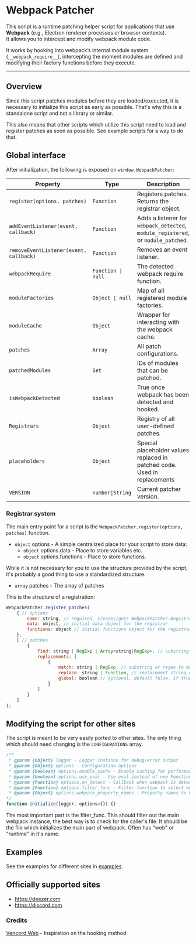 # Webpack Patcher

This script is a runtime patching helper script for applications that use **Webpack** (e.g., Electron renderer processes or browser contexts).  
It allows you to intercept and modify webpack module code.

It works by hooking into webpack’s internal module system (`__webpack_require__`), intercepting the moment modules are defined and modifying their factory functions before they execute.

---


## Overview
Since this script patches modules before they are loaded/executed, it is necessary to initialize this script as early as possible.
That's why this is a standalone script and not a library or similar.

This also means that other scripts which utilize this script need to load and register patches as soon as possible. See example scripts for a way to do that.

## Global interface

After initialization, the following is exposed on `window.WebpackPatcher`:

| Property | Type | Description |
|-----------|------|-------------|
| `register(options, patches)` | `Function` | Registers patches. Returns the registrar object. |
| `addEventListener(event, callback)` | `Function` | Adds a listener for `webpack_detected`, `module_registered`, or `module_patched`. |
| `removeEventListener(event, callback)` | `Function` | Removes an event listener. |
| `webpackRequire` | `Function \| null` | The detected webpack require function. |
| `moduleFactories` | `Object \| null` | Map of all registered module factories. |
| `moduleCache` | `Object` | Wrapper for interacting with the webpack cache. |
| `patches` | `Array` | All patch configurations. |
| `patchedModules` | `Set` | IDs of modules that can be patched. |
| `isWebpackDetected` | `boolean` | True once webpack has been detected and hooked. |
| `Registrars` | `Object` | Registry of all user-defined patches. |
| `placeholders` | `Object` | Special placeholder values replaced in patched code. Used in replacements |
| `VERSION` | `number\|String` | Current patcher version. |

### Registrar system
The main entry point for a script is the `WebpackPatcher.register(options, patches)` function.

- `object` options - A simple centralized place for your script to store data:
    - `object` options.data - Place to store variables etc.
    - `object` options.functions - Place to store functions.

While it is not necessary for you to use the structure provided by the script, it's probably a good thing to use a standardized structure.

- `array` patches - The array of patches

This is the structure of a registration:
```js
WebpackPatcher.register_patches(
    { // options
        name: string, // required, creates/gets WebpackPatcher.Registrars[name]
        data: object, // initial data object for the registrar
        functions: object // initial functions object for the registrar
    },
    [ // patches
        {
            find: string | RegExp | Array<string|RegExp>, // substring or regex to match in module code
            replacements: [
                {
                    match: string | RegExp, // substring or regex to match
                    replace: string | Function, // replacement string or function (function receives same args as String.replace)
                    global: boolean // optional, default false, if true uses replaceAll
                }
            ]
        }
    ]
);
```

## Modifying the script for other sites
The script is meant to be very easily ported to other sites. The only thing which should need changing is the `CONFIGURATIONS` array.

```js
/**
 * @param {Object} logger - Logger instance for debug/error output
 * @param {Object} options - Configuration options
 * @param {boolean} options.enable_cache - Enable caching for performance (default: false). Is only useful in some cases, check yourself.
 * @param {boolean} options.use_eval - Use eval instead of new Function for better debugging. Can be disabled by sites though. (default: true)
 * @param {Function} options.on_detect - Callback when webpack is detected (default: null)
 * @param {Function} options.filter_func - Filter function to select webpack instance: (webpack_require, stack_lines) => boolean. Should return true to allow the instance, false to reject it.
 * @param {Object} options.webpack_property_names - Property names to hook: {modules: "m", cache: "c"} (default: {modules: "m", cache: "c"})
*/
function initialize(logger, options={}) {}
```
The most important part is the filter_func. This should filter out the main webpack instance, the best way is to check for the caller's file. It should be the file which initializes the main part of webpack. Often has "web" or "runtime" in it's name.

## Examples
See the examples for different sites in [examples](./examples/).

## Officially supported sites
- https://deezer.com
- https://discord.com

### Credits
[Vencord Web](https://chromewebstore.google.com/detail/cbghhgpcnddeihccjmnadmkaejncjndb) - Inspiration on the hooking method